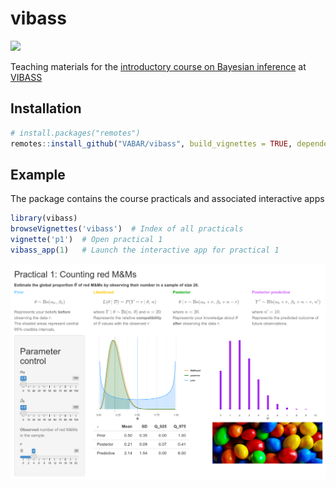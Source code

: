 
<!-- README.md is generated from README.Rmd. Please edit that file -->

# vibass

[<img src="http://vabar.es/images//widget_vibass4.png" width="300px"/>](http://vabar.es/events/vibass4/)

<!-- badges: start -->
<!-- badges: end -->

Teaching materials for the [introductory course on Bayesian
inference](http://vabar.es/events/vibass4-intro/) at
[VIBASS](http://vabar.es/events/vibass4/)

## Installation

``` r
# install.packages("remotes")
remotes::install_github("VABAR/vibass", build_vignettes = TRUE, dependencies = TRUE)
```

## Example

The package contains the course practicals and associated interactive
apps

``` r
library(vibass)
browseVignettes('vibass')  # Index of all practicals
vignette('p1')  # Open practical 1
vibass_app(1)   # Launch the interactive app for practical 1
```

![](man/figures/p1_app.png)
